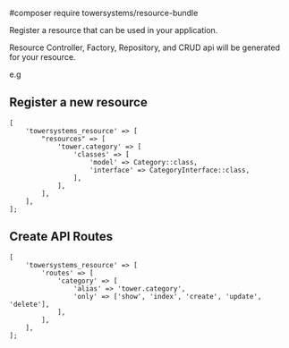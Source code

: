 #composer require towersystems/resource-bundle


Register a resource that can be used in your application. 

Resource Controller, Factory, Repository, and CRUD api will be generated for your resource.

e.g

## Register a new resource

```
[
    'towersystems_resource' => [
        "resources" => [
            'tower.category' => [
                'classes' => [
                    'model' => Category::class,
                    'interface' => CategoryInterface::class,
                ],
            ],
        ],
    ],
];
```

## Create API Routes

```
[
    'towersystems_resource' => [
        'routes' => [
            'category' => [
                'alias' => 'tower.category',
                'only' => ['show', 'index', 'create', 'update', 'delete'],
            ],
        ],
    ],
];
```
